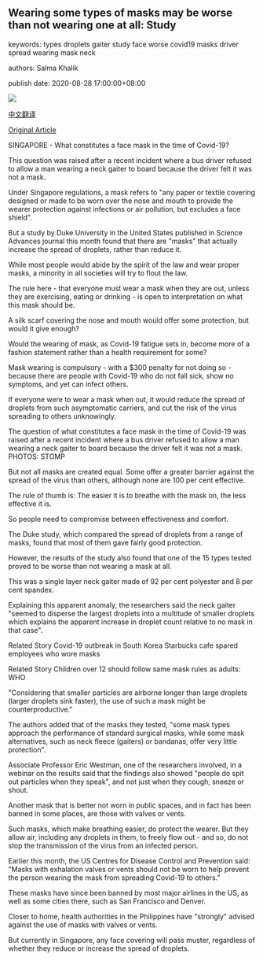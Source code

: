 ## Wearing some types of masks may be worse than not wearing one at all: Study

keywords: types droplets gaiter study face worse covid19 masks driver spread wearing mask neck

authors: Salma Khalik

publish date: 2020-08-28 17:00:00+08:00

![](https://www.straitstimes.com/sites/all/themes/custom/bootdemo/images/facebook_default_pic.jpg)

[中文翻译](Wearing%20some%20types%20of%20masks%20may%20be%20worse%20than%20not%20wearing%20one%20at%20all%3A%20Study_zh.md)

[Original Article](https://www.straitstimes.com/singapore/health/wearing-some-types-of-masks-may-be-worse-than-not-wearing-one-at-all-study)

SINGAPORE - What constitutes a face mask in the time of Covid-19?

This question was raised after a recent incident where a bus driver refused to allow a man wearing a neck gaiter to board because the driver felt it was not a mask.

Under Singapore regulations, a mask refers to "any paper or textile covering designed or made to be worn over the nose and mouth to provide the wearer protection against infections or air pollution, but excludes a face shield".

But a study by Duke University in the United States published in Science Advances journal this month found that there are "masks" that actually increase the spread of droplets, rather than reduce it.

While most people would abide by the spirit of the law and wear proper masks, a minority in all societies will try to flout the law.

The rule here - that everyone must wear a mask when they are out, unless they are exercising, eating or drinking - is open to interpretation on what this mask should be.

A silk scarf covering the nose and mouth would offer some protection, but would it give enough?

Would the wearing of mask, as Covid-19 fatigue sets in, become more of a fashion statement rather than a health requirement for some?

Mask wearing is compulsory - with a $300 penalty for not doing so - because there are people with Covid-19 who do not fall sick, show no symptoms, and yet can infect others.

If everyone were to wear a mask when out, it would reduce the spread of droplets from such asymptomatic carriers, and cut the risk of the virus spreading to others unknowingly.



The question of what constitutes a face mask in the time of Covid-19 was raised after a recent incident where a bus driver refused to allow a man wearing a neck gaiter to board because the driver felt it was not a mask. PHOTOS: STOMP



But not all masks are created equal. Some offer a greater barrier against the spread of the virus than others, although none are 100 per cent effective.

The rule of thumb is: The easier it is to breathe with the mask on, the less effective it is.

So people need to compromise between effectiveness and comfort.

The Duke study, which compared the spread of droplets from a range of masks, found that most of them gave fairly good protection.

However, the results of the study also found that one of the 15 types tested proved to be worse than not wearing a mask at all.

This was a single layer neck gaiter made of 92 per cent polyester and 8 per cent spandex.

Explaining this apparent anomaly, the researchers said the neck gaiter "seemed to disperse the largest droplets into a multitude of smaller droplets which explains the apparent increase in droplet count relative to no mask in that case".

Related Story Covid-19 outbreak in South Korea Starbucks cafe spared employees who wore masks

Related Story Children over 12 should follow same mask rules as adults: WHO

"Considering that smaller particles are airborne longer than large droplets (larger droplets sink faster), the use of such a mask might be counterproductive."

The authors added that of the masks they tested, "some mask types approach the performance of standard surgical masks, while some mask alternatives, such as neck fleece (gaiters) or bandanas, offer very little protection".

Associate Professor Eric Westman, one of the researchers involved, in a webinar on the results said that the findings also showed "people do spit out particles when they speak", and not just when they cough, sneeze or shout.

Another mask that is better not worn in public spaces, and in fact has been banned in some places, are those with valves or vents.

Such masks, which make breathing easier, do protect the wearer. But they allow air, including any droplets in them, to freely flow out - and so, do not stop the transmission of the virus from an infected person.

Earlier this month, the US Centres for Disease Control and Prevention said: "Masks with exhalation valves or vents should not be worn to help prevent the person wearing the mask from spreading Covid-19 to others."

These masks have since been banned by most major airlines in the US, as well as some cities there, such as San Francisco and Denver.

Closer to home, health authorities in the Philippines have "strongly" advised against the use of masks with valves or vents.

But currently in Singapore, any face covering will pass muster, regardless of whether they reduce or increase the spread of droplets.